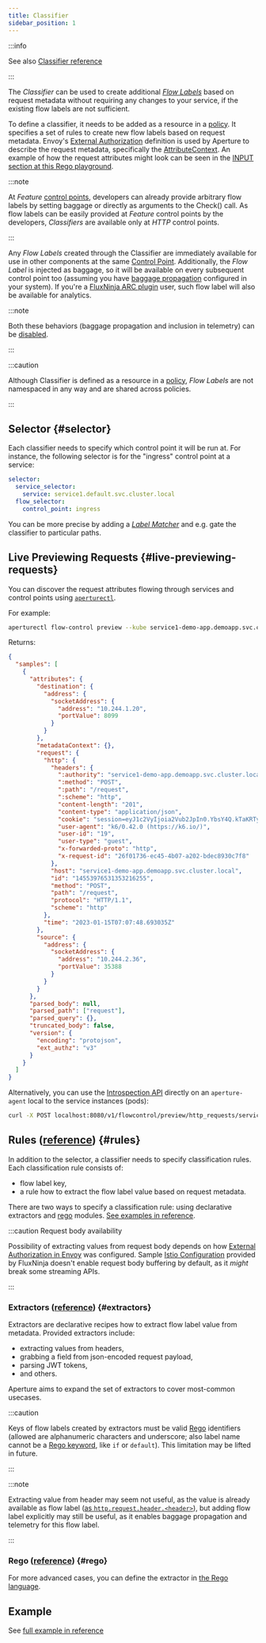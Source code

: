 ```yaml
---
title: Classifier
sidebar_position: 1
---
```


:::info

See also [Classifier reference][reference]

:::

The _Classifier_ can be used to create additional [_Flow Labels_][label] based
on request metadata without requiring any changes to your service, if the
existing flow labels are not sufficient.

To define a classifier, it needs to be added as a resource in a
[policy][policies]. It specifies a set of rules to create new flow labels based
on request metadata. Envoy's [External Authorization][ext-authz] definition is
used by Aperture to describe the request metadata, specifically the
[AttributeContext][attr-context]. An example of how the request attributes might
look can be seen in the [INPUT section at this Rego
playground][rego-playground].

:::note

At _Feature_ [control points][control-point], developers can already provide
arbitrary flow labels by setting baggage or directly as arguments to the Check()
call. As flow labels can be easily provided at _Feature_ control points by the
developers, _Classifiers_ are available only at _HTTP_ control points.

:::

Any _Flow Labels_ created through the Classifier are immediately available for
use in other components at the same [Control Point][control-point].
Additionally, the _Flow Label_ is injected as baggage, so it will be available
on every subsequent control point too (assuming you have [baggage
propagation][baggage] configured in your system). If you're a [FluxNinja ARC
plugin][plugin] user, such flow label will also be available for analytics.

:::note

Both these behaviors (baggage propagation and inclusion in telemetry) can be
[disabled][rule].

:::

:::caution

Although Classifier is defined as a resource in a [policy][policies], _Flow
Labels_ are not namespaced in any way and are shared across policies.

:::

## Selector {#selector}

Each classifier needs to specify which control point it will be run at. For
instance, the following selector is for the "ingress" control point at a
service:

```yaml
selector:
  service_selector:
    service: service1.default.svc.cluster.local
  flow_selector:
    control_point: ingress
```

You can be more precise by adding a [_Label Matcher_][label-matcher] and e.g.
gate the classifier to particular paths.

## Live Previewing Requests {#live-previewing-requests}

You can discover the request attributes flowing through services and control
points using [`aperturectl`][aperturectl].

For example:

```sh
aperturectl flow-control preview --kube service1-demo-app.demoapp.svc.cluster.local ingress --http
```

Returns:

```json
{
  "samples": [
    {
      "attributes": {
        "destination": {
          "address": {
            "socketAddress": {
              "address": "10.244.1.20",
              "portValue": 8099
            }
          }
        },
        "metadataContext": {},
        "request": {
          "http": {
            "headers": {
              ":authority": "service1-demo-app.demoapp.svc.cluster.local",
              ":method": "POST",
              ":path": "/request",
              ":scheme": "http",
              "content-length": "201",
              "content-type": "application/json",
              "cookie": "session=eyJ1c2VyIjoia2Vub2JpIn0.YbsY4Q.kTaKRTyOIfVlIbNB48d9YH6Q0wo",
              "user-agent": "k6/0.42.0 (https://k6.io/)",
              "user-id": "19",
              "user-type": "guest",
              "x-forwarded-proto": "http",
              "x-request-id": "26f01736-ec45-4b07-a202-bdec8930c7f8"
            },
            "host": "service1-demo-app.demoapp.svc.cluster.local",
            "id": "14553976531353216255",
            "method": "POST",
            "path": "/request",
            "protocol": "HTTP/1.1",
            "scheme": "http"
          },
          "time": "2023-01-15T07:07:48.693035Z"
        },
        "source": {
          "address": {
            "socketAddress": {
              "address": "10.244.2.36",
              "portValue": 35388
            }
          }
        }
      },
      "parsed_body": null,
      "parsed_path": ["request"],
      "parsed_query": {},
      "truncated_body": false,
      "version": {
        "encoding": "protojson",
        "ext_authz": "v3"
      }
    }
  ]
}
```

Alternatively, you can use the
[Introspection API](reference/api/agent/flow-preview-service-preview-http-requests.api.mdx)
directly on an `aperture-agent` local to the service instances (pods):

```sh
curl -X POST localhost:8080/v1/flowcontrol/preview/http_requests/service1-demo-app.demoapp.svc.cluster.local/ingress?samples=1
```

## Rules ([reference][rule]) {#rules}

In addition to the selector, a classifier needs to specify classification rules.
Each classification rule consists of:

- flow label key,
- a rule how to extract the flow label value based on request metadata.

There are two ways to specify a classification rule: using declarative
extractors and [rego][rego] modules. [See examples in reference][rule].

:::caution Request body availability

Possibility of extracting values from request body depends on how [External
Authorization in Envoy][ext-authz-extension] was configured. Sample [Istio
Configuration][install-istio] provided by FluxNinja doesn't enable request body
buffering by default, as it _might_ break some streaming APIs.

:::

### Extractors ([reference][extractor]) {#extractors}

Extractors are declarative recipes how to extract flow label value from
metadata. Provided extractors include:

- extracting values from headers,
- grabbing a field from json-encoded request payload,
- parsing JWT tokens,
- and others.

Aperture aims to expand the set of extractors to cover most-common usecases.

:::caution

Keys of flow labels created by extractors must be valid [Rego][rego] identifiers
(allowed are alphanumeric characters and underscore; also label name cannot be a
[Rego keyword][rego-kw], like `if` or `default`). This limitation may be lifted
in future.

:::

:::note

Extracting value from header may seem not useful, as the value is already
available as flow label ([as `http.request.header.<header>`][request-labels]),
but adding flow label explicitly may still be useful, as it enables baggage
propagation and telemetry for this flow label.

:::

### Rego ([reference][rego-rule]) {#rego}

For more advanced cases, you can define the extractor in [the Rego
language][rego].

## Example

See [full example in reference][reference]

[ext-authz-extension]:
  https://www.envoyproxy.io/docs/envoy/latest/configuration/http/http_filters/ext_authz_filter#config-http-filters-ext-authz
[ext-authz]:
  https://www.envoyproxy.io/docs/envoy/latest/api-v3/service/auth/v3/external_auth.proto#authorization-service-proto
[attr-context]:
  https://www.envoyproxy.io/docs/envoy/latest/api-v3/service/auth/v3/attribute_context.proto
[rego-playground]: https://play.openpolicyagent.org/p/mG0sXxCNdQ
[label]: /concepts/integrations/flow-control/flow-label.md
[baggage]: /concepts/integrations/flow-control/flow-label.md#baggage
[request-labels]: ../flow-label.md#request-labels
[reference]: /reference/policies/spec.md#classifier
[rule]: /reference/policies/spec.md#rule
[extractor]: /reference/policies/spec.md#extractor
[rego-rule]: /reference/policies/spec.md#rule-rego
[plugin]: /arc/plugin.md
[label-matcher]: ../flow-selector.md#label-matcher
[policies]: /concepts/policy/policy.md
[rego]: https://www.openpolicyagent.org/docs/latest/policy-language/
[rego-kw]:
  https://www.openpolicyagent.org/docs/latest/policy-reference/#reserved-names
[control-point]: ../flow-selector.md#control-point
[install-istio]: /get-started/integrations/flow-control/envoy/istio.md
[aperturectl]: /get-started/aperture-cli/aperture-cli.md
